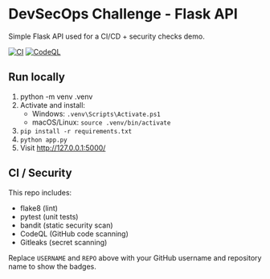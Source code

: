 # DevSecOps Challenge - Flask API

Simple Flask API used for a CI/CD + security checks demo.

[![CI](https://github.com/Bhandarynidhi/Devops/actions/workflows/ci.yml/badge.svg)](https://github.com/Bhandarynidhi/Devops/actions)
[![CodeQL](https://github.com/Bhandarynidhi/Devops/actions/workflows/codeql-analysis.yml/badge.svg)](https://github.com/Bhandarynidhi/Devops/actions)

## Run locally
1. python -m venv .venv
2. Activate and install:
   - Windows: `.venv\Scripts\Activate.ps1`
   - macOS/Linux: `source .venv/bin/activate`
3. `pip install -r requirements.txt`
4. `python app.py`
5. Visit http://127.0.0.1:5000/

## CI / Security
This repo includes:
- flake8 (lint)
- pytest (unit tests)
- bandit (static security scan)
- CodeQL (GitHub code scanning)
- Gitleaks (secret scanning)

Replace `USERNAME` and `REPO` above with your GitHub username and repository name to show the badges.
